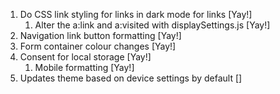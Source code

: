 1. Do CSS link styling for links in dark mode for links [Yay!]
	1. Alter the a:link and a:visited with displaySettings.js [Yay!]
2. Navigation link button formatting [Yay!]
3. Form container colour changes [Yay!]
4. Consent for local storage [Yay!]
	1. Mobile formatting [Yay!]
5. Updates theme based on device settings by default []